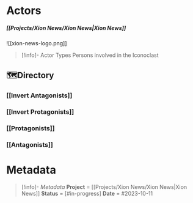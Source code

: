 # Actors
##### [[Projects/Xion News/Xion News|Xion News]]

![[xion-news-logo.png]]

> [!info]- Actor Types
> Persons involved in the Iconoclast 





## 🗺️Directory
### [[Invert Antagonists]]
### [[Invert Protagonists]]
### [[Protagonists]]
### [[Antagonists]]


# Metadata
> [!info]- *Metadata*
> **Project** = [[Projects/Xion News/Xion News|Xion News]]
> **Status** = [#in-progress]
> **Date** = #2023-10-11